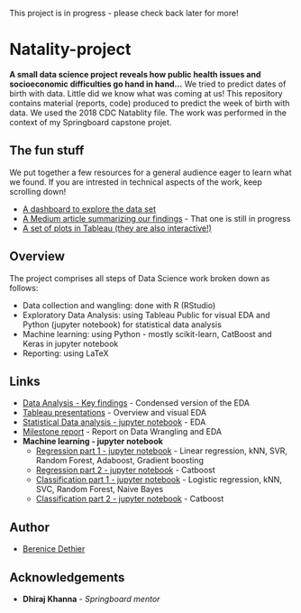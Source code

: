 This project is in progress - please check back later for more!

# Natality-project

**A small data science project reveals how public health issues and socioeconomic difficulties go hand in hand...**
We tried to predict dates of birth with data. Little did we know what was coming at us!
This repository contains material (reports, code) produced to predict the week of birth with data. We used the 2018 CDC Natablity file. The work was performed in the context of my Springboard capstone projet.

## The fun stuff

We put together a few resources for a general audience eager to learn what we found. If you are intrested in technical aspects of the work, keep scrolling down!  
* [A dashboard to explore the data set](https://bereniced.shinyapps.io/natalityapp2/) 
* [A Medium article summarizing our findings]() - That one is still in progress
* [A set of plots in Tableau (they are also interactive!)](https://public.tableau.com/profile/berenice7204#!/) 

## Overview

The project comprises all steps of Data Science work broken down as follows:
* Data collection and wangling: done with R (RStudio)
* Exploratory Data Analysis: using Tableau Public for visual EDA and Python (jupyter notebook) for statistical data analysis
* Machine learning: using Python - mostly scikit-learn, CatBoost and Keras in jupyter notebook
* Reporting: using LaTeX

## Links

* [Data Analysis - Key findings](https://github.com/bd3thier/Natality-project/blob/master/Key%20findings%20final.pdf) - Condensed version of the EDA
* [Tableau presentations](https://public.tableau.com/profile/berenice7204#!/) - Overview and visual EDA
* [Statistical Data analysis - jupyter notebook](https://github.com/bd3thier/Natality-project/blob/master/Statistical%20Data%20Analysis.ipynb) - EDA
* [Milestone report](https://github.com/bd3thier/Natality-project/blob/master/Milestone%20report.pdf) - Report on Data Wrangling and EDA
* **Machine learning - jupyter notebook**
  *  [Regression part 1 - jupyter notebook](https://github.com/bd3thier/Natality-project/blob/master/Natality%20ML%20Regression%20part%201.ipynb) - Linear regression, kNN, SVR, Random Forest, Adaboost, Gradient boosting
  *  [Regression part 2 - jupyter notebook](https://github.com/bd3thier/Natality-project/blob/master/Natality%20ML%20Regression%20part%202.ipynb) - Catboost 
  *  [Classification part 1 - jupyter notebook](https://github.com/bd3thier/Natality-project/blob/master/Natality%20ML%20Classification%20part%201.ipynb) - Logistic regression, kNN, SVC, Random Forest, Naive Bayes 
  *  [Classification part 2 - jupyter notebook](https://github.com/bd3thier/Natality-project/blob/master/Natality%20ML%20Classification%20part%202.ipynb) - Catboost 

## Author

* [Berenice Dethier](https://www.linkedin.com/in/berenice-dethier-phd-9b167491/)

## Acknowledgements

* **Dhiraj Khanna** - *Springboard mentor* 


